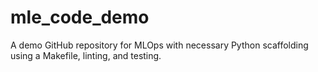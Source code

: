 # mle_code_demo
A demo GitHub repository for MLOps with necessary Python scaffolding using a Makefile, linting, and testing.
